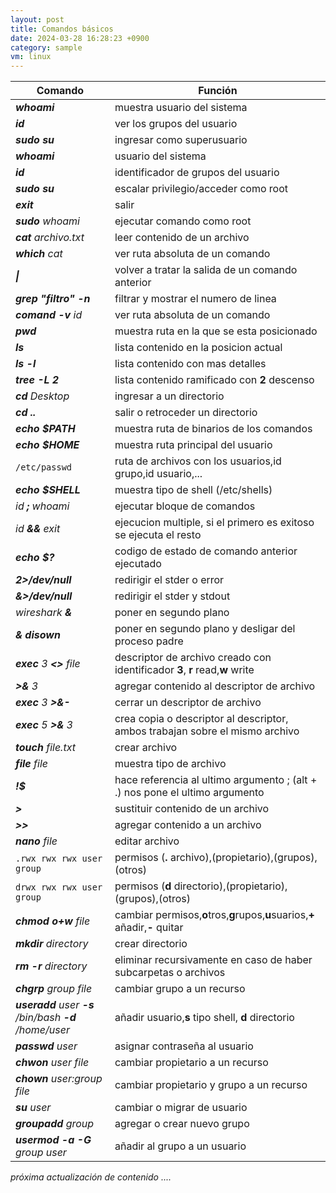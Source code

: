 ```yaml
---
layout: post
title: Comandos básicos
date: 2024-03-28 16:28:23 +0900
category: sample
vm: linux
---
```

|Comando |Función|
|-|-|
|_**whoami**_ | muestra usuario del sistema|
|_**id**_ | ver los grupos del usuario|
|_**sudo su**_|ingresar como superusuario|
|_**whoami**_|  usuario del sistema|
|_**id**_|   identificador de grupos del usuario |
|_**sudo su**_|  escalar privilegio/acceder como root |
|_**exit**_|  salir|
|_**sudo** whoami_ | ejecutar comando como root|
|_**cat** archivo.txt_ | leer contenido de un archivo|
|_**which** cat_ | ver ruta absoluta de un comando|
|_**\|**_ |  volver a tratar la salida de un comando anterior|
|_**grep "filtro" -n**_ | filtrar y mostrar el numero de linea|
|_**comand -v** id_ | ver ruta absoluta de un comando|
|_**pwd**_ | muestra ruta en la que se esta posicionado|
|_**ls**_ | lista contenido en la posicion actual|
|_**ls -l**_ | lista contenido con mas detalles|
|_**tree -L 2**_ | lista contenido ramificado con **2** descenso|
|_**cd** Desktop_ | ingresar a un directorio|
|_**cd ..**_ | salir o retroceder un directorio|
|_**echo $PATH**_ | muestra ruta de binarios de los comandos|
|_**echo $HOME**_ | muestra ruta principal del usuario|
|`/etc/passwd` | ruta de archivos con los usuarios,id grupo,id usuario,...|
|_**echo $SHELL**_ | muestra tipo de shell (/etc/shells)|
|_id **;** whoami_ | ejecutar bloque de comandos|
|_id **&&** exit_ | ejecucion multiple, si el primero es exitoso se ejecuta el resto|
|_**echo $?**_ | codigo de estado de comando anterior ejecutado|
|_**2>/dev/null**_ | redirigir el stder o error|
|_**&>/dev/null**_ | redirigir el stder y stdout|
|_wireshark **&**_ | poner en segundo plano|
|_**& disown**_ | poner en segundo plano y desligar del proceso padre|
|_**exec** 3 **<>** file_ | descriptor de archivo creado con identificador **3**, **r** read,**w** write|
|_**>&** 3_ | agregar contenido al descriptor de archivo|
|_**exec** 3 **>&-**_ | cerrar un descriptor de archivo|
|_**exec** 5 **>&** 3_ | crea copia o descriptor al descriptor, ambos trabajan sobre el mismo archivo|
|_**touch** file.txt_ | crear archivo|
|_**file** file_ | muestra tipo de archivo|
|_**!$**_ | hace referencia al ultimo argumento ; (alt + .) nos pone el ultimo argumento|
|_**>**_ | sustituir contenido de un archivo|
|_**>>**_ | agregar contenido a un archivo|
|_**nano** file_ | editar archivo|
|`.rwx rwx rwx user group` | permisos (**.** archivo),(propietario),(grupos),(otros)|
|`drwx rwx rwx user group` | permisos (**d** directorio),(propietario),(grupos),(otros)|
|_**chmod o+w** file_ | cambiar permisos,**o**tros,**g**rupos,**u**suarios,**+** añadir,**-** quitar|
|_**mkdir** directory_ | crear directorio|
|_**rm -r** directory_ | eliminar recursivamente en caso de haber subcarpetas o archivos|
|_**chgrp** group file_ | cambiar grupo a un recurso |
|_**useradd** user **-s** /bin/bash **-d** /home/user_ | añadir usuario,**s** tipo shell, **d** directorio|
|_**passwd** user_ | asignar contraseña al usuario|
|_**chwon** user file_ | cambiar propietario a un recurso|
|_**chown** user:group file_ | cambiar propietario y grupo a un recurso|
|_**su** user_ | cambiar o migrar de usuario|
|_**groupadd** group_ | agregar o crear nuevo grupo|
|_**usermod -a -G** group user_ | añadir al grupo a un usuario|

_próxima actualización de contenido ...._